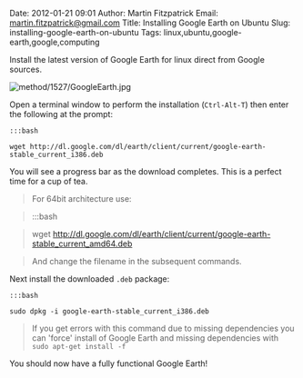 Date: 2012-01-21 09:01
Author: Martin Fitzpatrick
Email: martin.fitzpatrick@gmail.com
Title: Installing Google Earth on Ubuntu
Slug: installing-google-earth-on-ubuntu
Tags: linux,ubuntu,google-earth,google,computing

Install the latest version of Google Earth for linux direct from Google sources.

<!-- PELICAN_END_SUMMARY -->

![method/1527/GoogleEarth.jpg](/images/method/1527/GoogleEarth.jpg)








Open a terminal window to perform the installation (`Ctrl-Alt-T`) then enter the following at the prompt:



    :::bash

    wget http://dl.google.com/dl/earth/client/current/google-earth-stable_current_i386.deb



You will see a progress bar as the download completes. This is a perfect time for a cup of tea.


>For 64bit architecture use:

>

>    :::bash

>    wget http://dl.google.com/dl/earth/client/current/google-earth-stable_current_amd64.deb

>

>And change the filename in the subsequent commands.


Next install the downloaded `.deb` package:



    :::bash

    sudo dpkg -i google-earth-stable_current_i386.deb




>If you get errors with this command due to missing dependencies you can 'force' install of Google Earth and missing dependencies with `sudo apt-get install -f`

>


You should now have a fully functional Google Earth!







